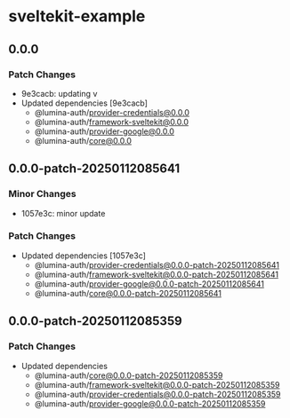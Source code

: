 # sveltekit-example

## 0.0.0

### Patch Changes

- 9e3cacb: updating v
- Updated dependencies [9e3cacb]
  - @lumina-auth/provider-credentials@0.0.0
  - @lumina-auth/framework-sveltekit@0.0.0
  - @lumina-auth/provider-google@0.0.0
  - @lumina-auth/core@0.0.0

## 0.0.0-patch-20250112085641

### Minor Changes

- 1057e3c: minor update

### Patch Changes

- Updated dependencies [1057e3c]
  - @lumina-auth/provider-credentials@0.0.0-patch-20250112085641
  - @lumina-auth/framework-sveltekit@0.0.0-patch-20250112085641
  - @lumina-auth/provider-google@0.0.0-patch-20250112085641
  - @lumina-auth/core@0.0.0-patch-20250112085641

## 0.0.0-patch-20250112085359

### Patch Changes

- Updated dependencies
  - @lumina-auth/core@0.0.0-patch-20250112085359
  - @lumina-auth/framework-sveltekit@0.0.0-patch-20250112085359
  - @lumina-auth/provider-credentials@0.0.0-patch-20250112085359
  - @lumina-auth/provider-google@0.0.0-patch-20250112085359
